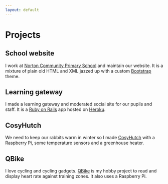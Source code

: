```yaml
---
layout: default
---
```


# Projects

## School website

I work at [Norton Community Primary School](http://www.norton-pri.n-yorks.sch.uk) and maintain our website. It is a mixture of plain old HTML and XML jazzed up with a custom [Bootstrap](http://getbootstrap.com/) theme.

## Learning gateway

I made a learning gateway and moderated social site for our pupils and staff. It is a [Ruby on Rails](http://rubyonrails.org) app hosted on [Heroku](https://www.heroku.com).

## CosyHutch

We need to keep our rabbits warm in winter so I made [CosyHutch](https://thingspeak.com/channels/75136) with a Raspberry Pi, some temperature sensors and a greenhouse heater.

## QBike

I love cycling and cycling gadgets. [QBike](https://github.com/clivemjeffery/qbike.git) is my hobby project to read and display heart rate against training zones. It also uses a Raspberry Pi.
